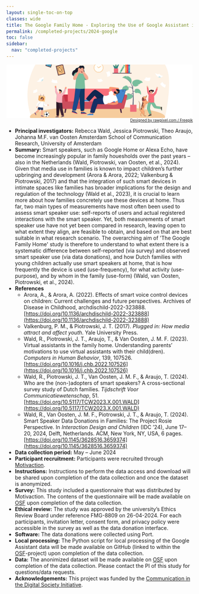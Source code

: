 ```yaml
---
layout: single-toc-on-top
classes: wide
title: The Google Family Home - Exploring the Use of Google Assistant in Families via Data Donations
permalink: /completed-projects/2024-google
toc: false
sidebar:
  nav: "completed-projects"
---
```


<div style="text-align: right;">
  <img src="/assets/images/family-image.png" alt="alternative text" title="Designed by rawpixel.com / Freepik" style="display: block; margin: 0 auto;"/>
  <a href="http://www.freepik.com" style="font-size: 10px; display: block; text-align: right; margin-top: 0em;">Designed by rawpixel.com / Freepik</a>
</div>

- **Principal investigators:** Rebecca Wald, Jessica Piotrowski, Theo Araujo, Johanna M.F. van Oosten
Amsterdam School of Communication Research, University of Amsterdam
- **Summary:** Smart speakers, such as Google Home or Alexa Echo, have become increasingly popular in family houesholds over the past years – also in the Netherlands (Wald, Piotrowski, van Oosten, et al., 2024). Given that media use in families is known to impact children’s further upbringing and development (Arora & Arora, 2022; Valkenburg & Piotrowski, 2017) and that the integration of such smart devices in intimate spaces like families has broader implications for the design and regulation of the technology (Wald et al., 2023), it is crucial to learn more about how families concretely use these devices at home. Thus far, two main types of measurements have most often been used to assess smart speaker use: self-reports of users and actual registered interactions with the smart speaker. Yet, both measurements of smart speaker use have not yet been compared in research, leaving open to what extent they align, are feasible to obtain, and based on that are best suitable in what research scenario. The overarching aim of 'The Google Family Home' study is therefore to understand to what extent there is a systematic difference between self-reported (via survey) and observed smart speaker use (via data donations), and how Dutch families with young children actually use smart speakers at home, that is how frequently the device is used (use-frequency), for what activity (use-purpose), and by whom in the family (use-form) (Wald, van Oosten, Piotrowski, et al., 2024).
- **References**
  - Arora, A., & Arora, A. (2022). Effects of smart voice control devices on children: Current challenges and future perspectives. Archives of Disease in Childhood, archdischild-2022-323888. [https://doi.org/10.1136/archdischild-2022-323888](https://doi.org/10.1136/archdischild-2022-323888)
  - Valkenburg, P. M., & Piotrowski, J. T. (2017). *Plugged in: How media attract and affect youth*. Yale University Press.
  - Wald, R., Piotrowski, J. T., Araujo, T., & Van Oosten, J. M. F. (2023). Virtual assistants in the family home. Understanding parents’ motivations to use virtual assistants with their child(dren). *Computers in Human Behavior*, 139, 107526. [https://doi.org/10.1016/j.chb.2022.107526](https://doi.org/10.1016/j.chb.2022.107526)
  - Wald, R., Piotrowski, J. T., Van Oosten, J. M. F., & Araujo, T. (2024). Who are the (non-)adopters of smart speakers? A cross-sectional survey study of Dutch families. *Tijdschrift Voor Communicatiewetenschap*, 51. [https://doi.org/10.5117/TCW2023.X.001.WALD](https://doi.org/10.5117/TCW2023.X.001.WALD)
  - Wald, R., Van Oosten, J. M. F., Piotrowski, J. T., & Araujo, T. (2024). Smart Speaker Data Donations in Families: The Project Rosie Perspective. In *Interaction Design and Children* (IDC ’24), June 17–20, 2024, Delft, Netherlands. ACM, New York, NY, USA, 6 pages. [https://doi.org/10.1145/3628516.3659374](https://doi.org/10.1145/3628516.3659374)
- **Data collection period:** May – June 2024
- **Participant recruitment:** Participants were recruited through [Motivaction](https://www.motivaction.nl/en/).
- **Instructions:** Instructions to perform the data access and download will be shared upon completion of the data collection and once the dataset is anonymized.
- **Survey:** This study included a questionnaire that was distributed by Motivaction. The contens of the questionnaire will be made available on [OSF](https://osf.io/hy3mj/) upon completion of the data collection.
- **Ethical review:** The study was approved by the university’s Ethics Review Board under reference FMG-8809 on 26-04-2024. For each participants, invitation letter, consent form, and privacy policy were accessible in the survey as well as the data donation interface.
- **Software:** The data donations were collected using Port.
- **Local processing:** The Python script for local processing of the Google Assistant data will be made available on GitHub (linked to within the [OSF](https://osf.io/hy3mj/)-project) upon completion of the data collection.
- **Data:** The anonimized dataset will be made available on [OSF](https://osf.io/hy3mj/) upon completion of the data collection. Please contact the PI of this study for questions/data requests.
- **Acknowledgements:** This project was funded by the [Communication in the Digital Society Initiative](https://www.uva.nl/en/about-the-uva/organisation/faculties/faculty-of-social-and-behavioural-sciences/communication-in-the-digital-society/communication-in-the-digital-society.html).